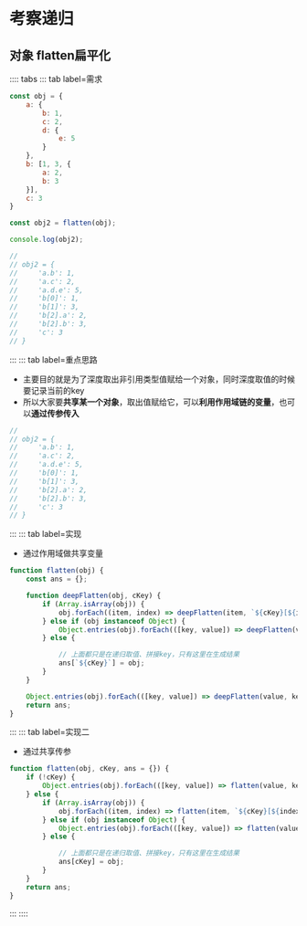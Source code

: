# 考察递归

## 对象 flatten扁平化
:::: tabs
::: tab label=需求
```js
const obj = {
    a: {
        b: 1,
        c: 2,
        d: {
            e: 5
        }
    },
    b: [1, 3, {
        a: 2,
        b: 3
    }],
    c: 3
}

const obj2 = flatten(obj);

console.log(obj2);

//
// obj2 = {
//     'a.b': 1,
//     'a.c': 2,
//     'a.d.e': 5,
//     'b[0]': 1,
//     'b[1]': 3,
//     'b[2].a': 2,
//     'b[2].b': 3,
//     'c': 3
// }
```
:::
::: tab label=重点思路
* 主要目的就是为了深度取出非引用类型值赋给一个对象，同时深度取值的时候要记录当前的key
* 所以大家要**共享某一个对象**，取出值赋给它，可以**利用作用域链的变量**，也可以**通过传参传入**
```js
//
// obj2 = {
//     'a.b': 1,
//     'a.c': 2,
//     'a.d.e': 5,
//     'b[0]': 1,
//     'b[1]': 3,
//     'b[2].a': 2,
//     'b[2].b': 3,
//     'c': 3
// }
```
:::
::: tab label=实现
* 通过作用域做共享变量
```js
function flatten(obj) {
    const ans = {};

    function deepFlatten(obj, cKey) {
        if (Array.isArray(obj)) {
            obj.forEach((item, index) => deepFlatten(item, `${cKey}[${index}]`));
        } else if (obj instanceof Object) {
            Object.entries(obj).forEach(([key, value]) => deepFlatten(value, `${cKey}.${key}`));
        } else {

            // 上面都只是在递归取值、拼接key，只有这里在生成结果
            ans[`${cKey}`] = obj;
        }
    }

    Object.entries(obj).forEach(([key, value]) => deepFlatten(value, key));
    return ans;
}
```
:::
::: tab label=实现二
* 通过共享传参
```js
function flatten(obj, cKey, ans = {}) {
    if (!cKey) {
        Object.entries(obj).forEach(([key, value]) => flatten(value, key, ans));
    } else {
        if (Array.isArray(obj)) {
            obj.forEach((item, index) => flatten(item, `${cKey}[${index}]`, ans));
        } else if (obj instanceof Object) {
            Object.entries(obj).forEach(([key, value]) => flatten(value, `${cKey}.${key}`, ans));
        } else {

            // 上面都只是在递归取值、拼接key，只有这里在生成结果
            ans[cKey] = obj;
        }
    }
    return ans;
}
```
:::
::::